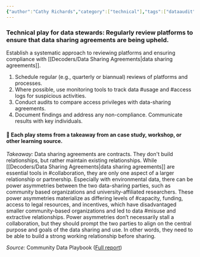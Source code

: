 ```yaml
---
{"author":"Cathy Richards","category":["technical"],"tags":["dataaudit","documentation","usage","access"],"dg-publish":true,"permalink":"/plays/play-17-regularly-review-platforms-to-ensure-that-data-sharing-agreements-are-being-upheld/","dgPassFrontmatter":true}
---
```


### **Technical play for data stewards: Regularly review platforms to ensure that data sharing agreements are being upheld.** 
Establish a systematic approach to reviewing platforms and ensuring compliance with [[Decoders/Data Sharing Agreements\|data sharing agreements]]. 
1. Schedule regular (e.g., quarterly or biannual) reviews of platforms and processes. 
2. Where possible, use monitoring tools to track data #usage and #access logs for suspicious activities.
3. Conduct audits to compare access privileges with data-sharing agreements.
4. Document findings and address any non-compliance. Communicate results with key individuals.




#### 🌱 Each play stems from a takeaway from an case study, workshop, or other learning source.

_Takeaway:_ Data sharing agreements are contracts. They don't build relationships, but rather maintain existing relationships.
While [[Decoders/Data Sharing Agreements\|data sharing agreements]] are essential tools in #collaboration, they are only one aspect of a larger relationship or partnership. Especially with environmental data, there can be power asymmetries between the two data-sharing parties, such as community based organizations and university-affiliated researchers. These power asymmetries materialize as differing levels of #capacity, funding, access to legal resources, and incentives, which have disadvantaged smaller community-based organizations and led to data #misuse and extractive relationships. Power asymmetries don’t necessarily stall a collaboration, but they should prompt the two parties to align on the central purpose and goals of the data sharing and use. In other words, they need to be able to build a strong working relationship before sharing.

_Source:_ Community Data Playbook ([Full report](app://obsidian.md/Full%20report))